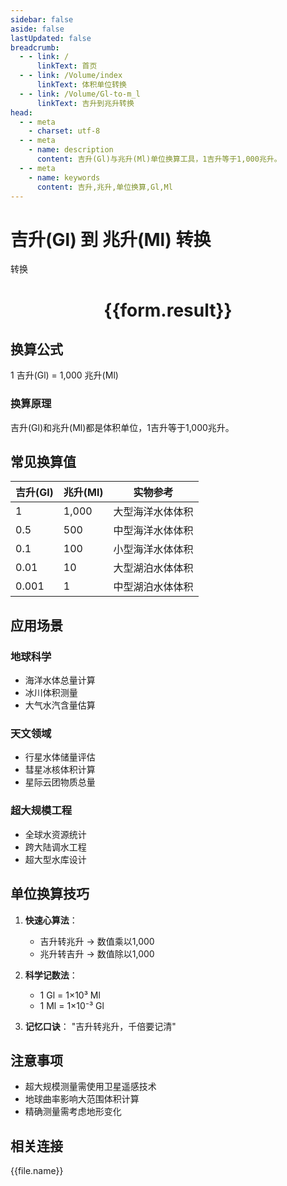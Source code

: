 ```yaml
---
sidebar: false
aside: false
lastUpdated: false
breadcrumb:
  - - link: /
      linkText: 首页
  - - link: /Volume/index
      linkText: 体积单位转换
  - - link: /Volume/Gl-to-m_l
      linkText: 吉升到兆升转换
head:
  - - meta
    - charset: utf-8
  - - meta
    - name: description
      content: 吉升(Gl)与兆升(Ml)单位换算工具，1吉升等于1,000兆升。
  - - meta
    - name: keywords
      content: 吉升,兆升,单位换算,Gl,Ml
---
```


# 吉升(Gl) 到 兆升(Ml) 转换

<script setup>
import { onMounted, reactive, inject ,ref  } from 'vue'
import { NButton,NForm ,NFormItem,NInput,NInputNumber,NSelect,NCard,useMessage ,NGrid ,NGi } from 'naive-ui'
import { defineClientComponent } from 'vitepress'
import { Volume } from '../../files';

const convert = inject('convert')
const formRef = ref(null);
const rules = {
  number:{
    required: true,
    type: 'number',
    trigger: "blur"
  }
}
const form = reactive({
  number:null,
  result:'',
  title:'吉升(Gl)到兆升(Ml)换算'
})

const convertHandler = (e) => {
  e.preventDefault();
  formRef.value?.validate((errors)=>{
    if (!errors) {
      form.result = `${form.number} Gl = ${convert(form.number).from('Gl').to('Ml')} Ml`
    }
  })
}
</script>

<n-form size="large" :model="form" ref='formRef' :rules="rules">
  <n-form-item label="数值" path="number">
    <n-input-number size="large" style="width:100%" :min="0" v-model:value="form.number" placeholder="请输入吉升数值" />
  </n-form-item>
  <n-form-item>
    <n-button type="primary" style="width:100%" @click="convertHandler">转换</n-button>
  </n-form-item>
</n-form>
<n-card embedded :bordered="false" hoverable>
  <div style="text-align:center">
    <h1>{{form.result}}</h1>
  </div>
</n-card>

## 换算公式
1 吉升(Gl) = 1,000 兆升(Ml)

### 换算原理
吉升(Gl)和兆升(Ml)都是体积单位，1吉升等于1,000兆升。

## 常见换算值
| 吉升(Gl) | 兆升(Ml) | 实物参考                 |
|---------|---------|--------------------------|
| 1       | 1,000 | 大型海洋水体体积          |
| 0.5     | 500 | 中型海洋水体体积          |
| 0.1     | 100 | 小型海洋水体体积          |
| 0.01    | 10 | 大型湖泊水体体积          |
| 0.001   | 1 | 中型湖泊水体体积          |

## 应用场景
### 地球科学
- 海洋水体总量计算
- 冰川体积测量
- 大气水汽含量估算

### 天文领域
- 行星水体储量评估
- 彗星冰核体积计算
- 星际云团物质总量

### 超大规模工程
- 全球水资源统计
- 跨大陆调水工程
- 超大型水库设计

## 单位换算技巧
1. **快速心算法**：
   - 吉升转兆升 → 数值乘以1,000
   - 兆升转吉升 → 数值除以1,000

2. **科学记数法**：
   - 1 Gl = 1×10³ Ml
   - 1 Ml = 1×10⁻³ Gl

3. **记忆口诀**：
   "吉升转兆升，千倍要记清"

## 注意事项
- 超大规模测量需使用卫星遥感技术
- 地球曲率影响大范围体积计算
- 精确测量需考虑地形变化

## 相关连接
<n-grid x-gap="12" :cols="4">
  <n-gi v-for="(file, index) in Volume" :key="index">
    <n-button
      text
      tag="a"
      :href="file.path"
      type="primary"
    >
      {{file.name}}
    </n-button>
  </n-gi>
</n-grid>